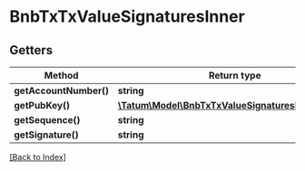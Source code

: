 # BnbTxTxValueSignaturesInner

## Getters

Method | Return type | Description | Notes
------------ | ------------- | ------------- | -------------
**getAccountNumber()** | **string** |  | [optional]
**getPubKey()** | [**\Tatum\Model\BnbTxTxValueSignaturesInnerPubKey**](BnbTxTxValueSignaturesInnerPubKey.md) |  | [optional]
**getSequence()** | **string** |  | [optional]
**getSignature()** | **string** |  | [optional]

[[Back to Index]](../index.md)
